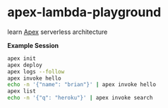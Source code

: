 # apex-lambda-playground

learn [Apex](http://apex.run/) serverless architecture

**Example Session**

```sh
apex init
apex deploy
apex logs --follow
apex invoke hello
echo -n '{"name": "brian"}' | apex invoke hello
apex list
echo -n '{"q": "heroku"}' | apex invoke search
```
